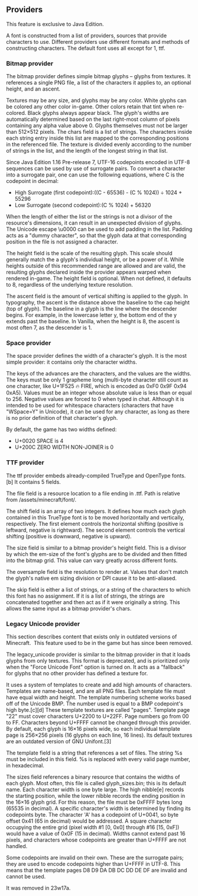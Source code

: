 ## Providers

  

This feature is exclusive to  Java Edition. 


A font is constructed from a list of providers, sources that provide characters to use. Different providers use different formats and methods of constructing characters. The default font uses all except for 1, ttf.

### Bitmap provider
The bitmap provider defines simple bitmap glyphs – glyphs from textures. It references a single PNG file, a list of the characters it applies to, an optional height, and an ascent.

Textures may be any size, and glyphs may be any color. White glyphs can be colored any other color in-game. Other colors retain that tint when re-colored. Black glyphs always appear black. The glyph's widths are automatically determined based on the last right-most column of pixels containing any alpha value above 0. Glyphs themselves must not be larger than 512×512 pixels. The chars field is a list of strings. The characters inside each string entry inside this list are mapped to the corresponding positions in the referenced file. The texture is divided evenly according to the number of strings in the list, and the length of the longest string in that list.

Since Java Edition 1.16 Pre-release 7, UTF-16 codepoints encoded in UTF-8 sequences can be used by use of surrogate pairs. To convert a character into a surrogate pair, one can use the following equations, where C is the codepoint in decimal:

- High Surrogate (first codepoint):((C - 65536) - (C % 1024))  ÷  1024 + 55296
- Low Surrogate (second codepoint):(C % 1024) + 56320

When the length of either the list or the strings is not a divisor of the resource's dimensions, it can result in an unexpected division of glyphs. The Unicode escape \u0000 can be used to add padding in the list. Padding acts as a "dummy character", so that the glyph data at that corresponding position in the file is not assigned a character. 

The height field is the scale of the resulting glyph. This scale should generally match the a glyph's individual height, or be a power of it. While heights outside of this recommended range are allowed and are valid, the resulting glyphs declared inside the provider appears warped when rendered in-game. The height field is optional. When not defined, it defaults to 8, regardless of the underlying texture resolution. 

The ascent field is the amount of vertical shifting is applied to the glyph. In typography, the ascent is the distance above the baseline to the cap height (top of glyph). The baseline in a glyph is the line where the descender begins. For example, in the lowercase letter y, the bottom end of the y extends past the baseline. In Vanilla, when the height is 8, the ascent is most often 7, as the descender is 1. 

### Space provider
The space provider defines the width of a character's glyph. It is the most simple provider: it contains only the character widths.

The keys of the advances are the characters, and the values are the widths. The keys must be only 1 grapheme long (multi-byte character still count as one character, like U+1F525 🔥 FIRE, which is encoded as 0xF0 0x9F 0x94 0xA5). Values must be an integer whose absolute value is less than or equal to 256. Negative values are forced to 0 when typed in chat. Although it is intended to be used for whitespace characters (characters that have "WSpace=Y" in Unicode), it can be used for any character, as long as there is no prior definition of that character's glyph.

By default, the game has two widths defined:

- U+0020 <SPACE> SPACE is 4
- U+200C <ZWNJ> ZERO WIDTH NON-JOINER is 0

### TTF provider
The ttf provider embeds already-compiled TrueType and OpenType fonts.[b] It contains 5 fields.

The file field is a resource location to a file ending in .ttf. Path is relative from /assets/minecraft/font/.

The shift field is an array of two integers. It defines how much each glyph contained in this TrueType font is to be moved horizontally and vertically, respectively. The first element controls the horizontal shifting (positive is leftward, negative is rightward). The second element controls the vertical shifting (positive is downward, negative is upward).

The size field is similar to a bitmap provider's height field. This is a divisor by which the em-size of the font's glyphs are to be divided and then fitted into the bitmap grid. This value can vary greatly across different fonts.

The oversample field is the resolution to render at. Values that don't match the glyph's native em sizing division or DPI cause it to be anti-aliased.

The skip field is either a list of strings, or a string of the characters to which this font has no assignment. If it is a list of strings, the strings are concatenated together and then act as if it were originally a string. This allows the same input as a bitmap provider's chars.

### Legacy Unicode provider

  

This section describes content that exists only in outdated versions of Minecraft. 
This feature used to be in the game but has since been removed.


The legacy_unicode provider is similar to the bitmap provider in that it loads glyphs from only textures. This format is deprecated, and is prioritized only when the "Force Unicode Font" option is turned on. It acts as a "fallback" for glyphs that no other provider has defined a texture for.

It uses a system of templates to create and add high amounts of characters. Templates are name-based, and are all PNG files. Each template file must have equal width and height. The template numbering scheme works based off of the Unicode BMP. The number used is equal to a BMP codepoint's high byte.[c][d] These template textures are called "pages". Template page "22" must cover characters U+2200 to U+22FF. Page numbers go from 00 to FF. Characters beyond U+FFFF cannot be changed through this provider. By default, each glyph is 16×16 pixels wide, so each individual template page is 256×256 pixels (16 glyphs on each line, 16 lines). Its default textures are an outdated version of GNU Unifont.[3]

The template field is a string that references a set of files. The string %s must be included in this field. %s is replaced with every valid page number, in hexadecimal. 

The sizes field references a binary resource that contains the widths of each glyph. Most often, this file is called glyph_sizes.bin; this is its default name.
Each character width is one byte large. The high nibble[e] records the starting position, while the lower nibble records the ending position in the 16×16 glyph grid. For this reason, the file must be 0xFFFF bytes long (65535 in decimal).
A specific character's width is determined by finding its codepoints byte. The character 'A' has a codepoint of U+0041, so byte offset 0x41 (65 in decimal) would be addressed. A square character occupying the entire grid (pixel width #1 [0, 0x0] through #16 [15, 0xF]) would have a value of 0x0F (15 in decimal).
Widths cannot extend past 16 pixels, and characters whose codepoints are greater than U+FFFF are not handled. 

Some codepoints are invalid on their own. These are the surrogate pairs; they are used to encode codepoints higher than U+FFFF in UTF-8.
This means that the template pages D8 D9 DA DB DC DD DE DF are invalid and cannot be used. 

It was removed in 23w17a.

